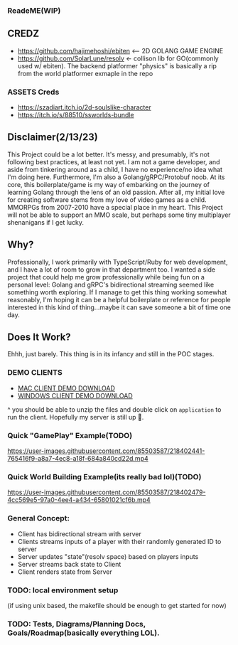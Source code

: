 ### ReadeME(WIP)

## CREDZ

- https://github.com/hajimehoshi/ebiten <-- 2D GOLANG GAME ENGINE
- https://github.com/SolarLune/resolv <- collison lib for GO(commonly used w/ ebiten). The backend platformer "physics" is basically a rip from the world platformer exmaple in the repo

### ASSETS Creds

- https://szadiart.itch.io/2d-soulslike-character
- https://itch.io/s/88510/ssworlds-bundle

## Disclaimer(2/13/23)

This Project could be a lot better. It's messy, and presumably, it's not following best practices, at least not yet. I am not a game developer, and aside from tinkering around as a child, I have no experience/no idea what I'm doing here. Furthermore, I'm also a Golang/gRPC/Protobuf noob. At its core, this boilerplate/game is my way of embarking on the journey of learning Golang through the lens of an old passion. After all, my initial love for creating software stems from my love of video games as a child. MMORPGs from 2007-2010 have a special place in my heart. This Project will not be able to support an MMO scale, but perhaps some tiny multiplayer shenanigans if I get lucky.

## Why?

Professionally, I work primarily with TypeScript/Ruby for web development, and I have a lot of room to grow in that department too. I wanted a side project that could help me grow professionally while being fun on a personal level: Golang and gRPC's bidirectional streaming seemed like something worth exploring. If I manage to get this thing working somewhat reasonably, I'm hoping it can be a helpful boilerplate or reference for people interested in this kind of thing...maybe it can save someone a bit of time one day.

## Does It Work?

Ehhh, just barely. This thing is in its infancy and still in the POC stages.

### DEMO CLIENTS

- [MAC CLIENT DEMO DOWNLOAD](https://github.com/kainn9/go_grpc_multiplayer_game_example_attempt/files/10732813/mac_demo.zip)
- [WINDOWS CLIENT DEMO DOWNLOAD](https://github.com/kainn9/go_grpc_multiplayer_game_example_attempt/files/10732810/windows_demo.zip)

^ you should be able to unzip the files and double click on `application` to run the client. Hopefully my server is still up 🤞.

### Quick "GamePlay" Example(TODO)
https://user-images.githubusercontent.com/85503587/218402441-765416f9-a8a7-4ec8-a18f-684a840cd22d.mp4



### Quick World Building Example(its really bad lol)(TODO)
https://user-images.githubusercontent.com/85503587/218402479-4cc569e5-97a0-4ee4-a434-65801021cf6b.mp4

### General Concept:

- Client has bidirectional stream with server
- Clients streams inputs of a player with their randomly generated ID to server
- Server updates "state"(resolv space) based on players inputs
- Server streams back state to Client
- Client renders state from Server

### TODO: local environment setup

(if using unix based, the makefile should be enough to get started for now)

### TODO: Tests, Diagrams/Planning Docs, Goals/Roadmap(basically everything LOL).
